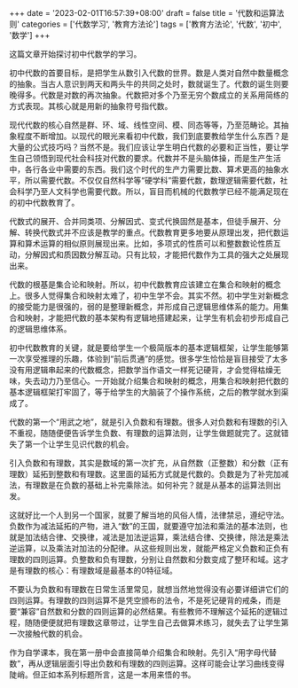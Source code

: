 +++
date = '2023-02-01T16:57:39+08:00'
draft = false
title = '代数和运算法则'
categories = ['代数学习', '教育方法论']
tags = ['教育方法论', '代数', '初中', '数学']
+++

这篇文章开始探讨初中代数学的学习。

初中代数的首要目标，是把学生从数引入代数的世界。数是人类对自然中数量概念的抽象。当古人意识到两天和两头牛的共同之处时，数就诞生了。代数的诞生则要晚得多。代数是对数的再次抽象。代数把对多个乃至无穷个数成立的关系用简练的方式表现。其核心就是用新的抽象符号指代数。

现代代数的核心自然是群、环、域、线性空间、模、同态等等，乃至范畴论。其抽象程度不断增加。以现代的眼光来看初中代数，我们到底要教给学生什么东西？是大量的公式技巧吗？当然不是。我们应该让学生明白代数的必要和正当性，要让学生自己领悟到现代社会科技对代数的要求。代数并不是头脑体操，而是生产生活中，各行各业中需要的东西。我们这个时代的生产力需要比数、算术更高的抽象水平，所以需要代数。不仅仅自然科学等“硬学科”需要代数，数理逻辑需要代数，社会科学乃至人文科学也需要代数。所以，盲目而机械的代数教学已经不能满足现在的初中代数教育了。

代数式的展开、合并同类项、分解因式、变式代换固然是基本，但徒手展开、分解、转换代数式并不应该是教学的重点。代数教育更多地要从原理出发，把代数运算和算术运算的相似原则展现出来。比如，多项式的性质可以和整数数论性质互动，分解因式和质因数分解互动。只有比较，才能把代数作为工具的强大之处展现出来。

代数的根基是集合论和映射。所以，初中代数教育应该建立在集合和映射的概念上。很多人觉得集合和映射太难了，初中生学不会。其实不然。初中学生对新概念的接受能力是很强的，弱的是整理新概念，并形成自己逻辑思维体系的能力。用集合和映射，才能把代数的基本架构有逻辑地搭建起来，让学生有机会初步形成自己的逻辑思维体系。

初中代数教育的关键，就是要给学生一个极简版本的基本逻辑框架，让学生能够第一次享受推理的乐趣，体验到“前后贯通”的感觉。很多学生恰恰是盲目接受了太多没有用逻辑串起来的代数概念，把数学当作语文一样死记硬背，才会觉得枯燥无味，失去动力乃至信心。一开始就介绍集合和映射的概念，用集合和映射把代数的基本逻辑框架打牢固了，等于给学生的大脑装了个操作系统，之后的教学就水到渠成了。

代数的第一个“用武之地”，就是引入负数和有理数。很多人对负数和有理数的引入不重视，随随便便告诉学生负数、有理数的运算法则，让学生做题就完了。这就错失了第一个让学生见识代数的机会。

引入负数和有理数，其实是数域的第一次扩充，从自然数（正整数）和分数（正有理数）延拓到整数和有理数。这里面的延拓方式就是代数的。负数是为了补完加减法，有理数是在负数的基础上补完乘除法。如何补完？就是从基本的运算法则出发。

这就好比一个人到另一个国家，就要了解当地的风俗人情，法律禁忌，遵纪守法。负数作为减法延拓的产物，进入“数”的王国，就要遵守加法和乘法的基本法则，也就是加法结合律、交换律，减法是加法逆运算，乘法结合律、交换律，除法是乘法逆运算，以及乘法对加法的分配律。从这些规则出发，就能严格定义负数和正负有理数的四则运算。负整数和负有理数，分别让自然数和分数变成了整环和域。这才是有理数的核心：有理数域是最基本的$0$特征域。

不要认为负数和有理数在日常生活里常见，就想当然地觉得没有必要详细讲它们的四则运算。有理数的四则运算不是凭空颁布的法令，不是死记硬背的戒条，而是要“兼容”自然数和分数的四则运算的必然结果。有些教师不理解这个延拓的逻辑过程，随随便便就把有理数这章带过，让学生自己去做算术练习，就失去了让学生第一次接触代数的机会。

作为自学课本，我在第一册中会直接简单介绍集合和映射。先引入“用字母代替数”，再从逻辑层面引导出负数和有理数的四则运算。这样可能会让学习曲线变得陡峭。但正如本系列标题所言，这是一本用来悟的书。